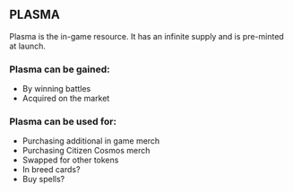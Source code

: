 ## PLASMA

Plasma is the in-game resource. It has an infinite supply and is pre-minted at launch.

### Plasma can be gained:
- By winning battles
- Acquired on the market

### Plasma can be used for:
- Purchasing additional in game merch
- Purchasing Citizen Cosmos merch
- Swapped for other tokens 
- In breed cards?
- Buy spells?


